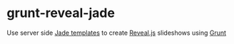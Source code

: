# grunt-reveal-jade

Use server side [Jade templates](http://jade-lang.com/) to create [Reveal.js](http://lab.hakim.se/reveal-js/) slideshows
using [Grunt](http://gruntjs.com/)

